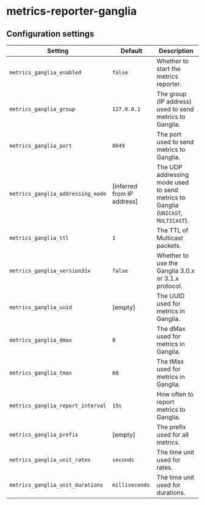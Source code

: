 # metrics-reporter-ganglia

## Configuration settings

| Setting                           | Default                    | Description                                                                       |
| --------------------------------- | -------------------------- | --------------------------------------------------------------------------------- |
| `metrics_ganglia_enabled`         | `false`                    | Whether to start the metrics reporter.                                            |
| `metrics_ganglia_group`           | `127.0.0.1`                | The group (IP address) used to send metrics to Ganglia.                           |
| `metrics_ganglia_port`            | `8649`                     | The port used to send metrics to Ganglia.                                         |
| `metrics_ganglia_addressing_mode` | [inferred from IP address] | The UDP addressing mode used to send metrics to Ganglia (`UNICAST`, `MULTICAST`). |
| `metrics_ganglia_ttl`             | `1`                        | The TTL of Multicast packets.                                                     |
| `metrics_ganglia_version31x`      | `false`                    | Whether to use the Ganglia 3.0.x or 3.1.x protocol.                               |
| `metrics_ganglia_uuid`            | [empty]                    | The UUID used for metrics in Ganglia.                                             |
| `metrics_ganglia_dmax`            | `0`                        | The dMax used for metrics in Ganglia.                                             |
| `metrics_ganglia_tmax`            | `60`                       | The tMax used for metrics in Ganglia.                                             |
| `metrics_ganglia_report_interval` | `15s`                      | How often to report metrics to Ganglia.                                           |
| `metrics_ganglia_prefix`          | [empty]                    | The prefix used for all metrics.                                                  |
| `metrics_ganglia_unit_rates`      | `seconds`                  | The time unit used for rates.                                                     |
| `metrics_ganglia_unit_durations`  | `milliseconds`             | The time unit used for durations.                                                 |
